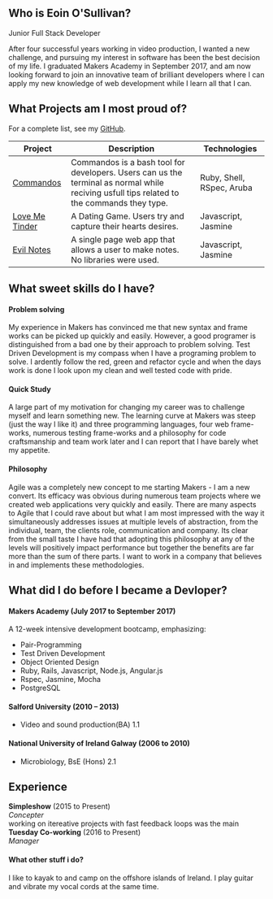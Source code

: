 ## Who is Eoin O'Sullivan?
Junior Full Stack Developer

After four successful years working in video production, I wanted a new challenge, and pursuing my interest in software has been the best decision of my life. I graduated Makers Academy in September 2017, and am now looking forward to join an innovative team of brilliant developers where I can apply my new knowledge of web development while I learn all that I can. 

## What Projects am I most proud of?
For a complete list, see my [GitHub](https://github.com/EOSullivanBerlin?tab=repositories).

| Project   | Description | Technologies |
|---        |---         |---           |
| [Commandos](https://github.com/EOSullivanBerlin/commandos) | Commandos is a bash tool for developers. Users can us the terminal as normal while reciving usfull tips related to the commands they type. | Ruby, Shell, RSpec, Aruba |
|[Love Me Tinder](https://github.com/EOSullivanBerlin/love-me-tinder)| A Dating Game. Users try and capture their hearts desires. | Javascript, Jasmine|
|[Evil Notes](https://github.com/EOSullivanBerlin/notes-app)| A single page web app that allows a user to make notes. No libraries were used. | Javascript, Jasmine|

## What sweet skills do I have?

#### Problem solving
My experience in Makers has convinced me that new syntax and frame works can be picked up quickly and easily. However, a good programer is distinguished from a bad one by their approach to problem solving. Test Driven Development is my compass when I have a programing problem to solve. I ardently follow the red, green and refactor cycle and when the days work is done I look upon my clean and well tested code with pride.

#### Quick Study 
A large part of my motivation for changing my career was to challenge myself and learn something new. The learning curve at Makers was steep (just the way I like it) and three programming languages, four web frame-works, numerous testing frame-works and a philosophy for code craftsmanship and team work later and I can report that I have barely whet my appetite.

#### Philosophy
Agile was a completely new concept to me starting Makers - I am a new convert. Its efficacy was obvious during numerous team projects where we created web applications very quickly and easily. There are many aspects to Agile that I could rave about but what I am most impressed with the way it simultaneously addresses issues at multiple levels of abstraction, from the individual, team, the clients role, communication and company. Its clear from the small taste I have had that adopting this philosophy at any of the levels will positively impact performance but together the benefits are far more than the sum of there parts. I want to work in a company that believes in and implements these methodologies.	

## What did I do before I became a Devloper?

#### Makers Academy (July 2017 to September 2017)

A 12-week intensive development bootcamp, emphasizing:
- Pair-Programming
- Test Driven Development
- Object Oriented Design
- Ruby, Rails, Javascript, Node.js, Angular.js
- Rspec, Jasmine, Mocha
- PostgreSQL

#### Salford University (2010 – 2013)

- Video and sound production(BA) 1.1

#### National University of Ireland Galway  (2006 to 2010)

- Microbiology, BsE (Hons) 2.1

## Experience

**Simpleshow** (2015 to Present)    
*Concepter*  
working on itereative projects with fast feedback loops was the main  
**Tuesday Co-working** (2016 to Present)   
*Manager*  

#### What other stuff i do?
I like to kayak to and camp on the offshore islands of Ireland. 
I play guitar and vibrate my vocal cords at the same time.
